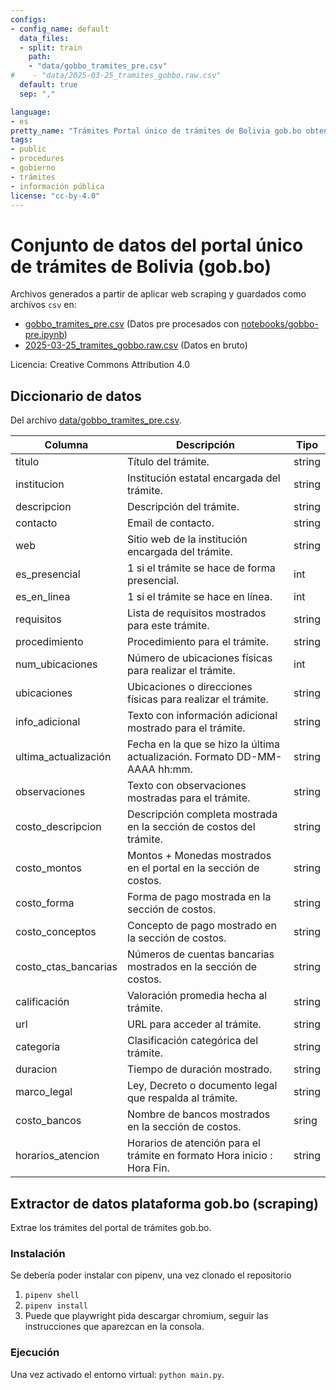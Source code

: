 ```yaml
---
configs:
- config_name: default
  data_files:
  - split: train
    path:
    - "data/gobbo_tramites_pre.csv"
#    - "data/2025-03-25_tramites_gobbo.raw.csv"
  default: true
  sep: ","

language:
- es
pretty_name: "Trámites Portal único de trámites de Bolivia gob.bo obtenidos por scraping."
tags:
- public
- procedures
- gobierno
- trámites
- información pública
license: "cc-by-4.0"
---
```


# Conjunto de datos del portal único de trámites de Bolivia (gob.bo)

Archivos generados a partir de aplicar web scraping y guardados como archivos `csv` en:

- [gobbo_tramites_pre.csv](data/gobbo_tramites_pre.csv) (Datos pre procesados con [notebooks/gobbo-pre.ipynb](notebooks/gobbo-pre.ipynb)) 
- [2025-03-25_tramites_gobbo.raw.csv](data/2025-03-25_tramites_gobbo.raw.csv) (Datos en bruto)

Licencia: Creative Commons Attribution 4.0

## Diccionario de datos

Del archivo [data/gobbo_tramites_pre.csv](data/gobbo_tramites_pre.csv).

| Columna              | Descripción                                                                | Tipo   |
|----------------------|----------------------------------------------------------------------------|--------|
| titulo               | Título del trámite.                                                        | string |
| institucion          | Institución estatal encargada del trámite.                                 | string |
| descripcion          | Descripción del trámite.                                                   | string |
| contacto             | Email de contacto.                                                         | string |
| web                  | Sitio web de la institución encargada del trámite.                         | string |
| es_presencial        | 1 si el trámite se hace de forma presencial.                               | int    |
| es_en_linea          | 1 si el trámite se hace en línea.                                          | int    |
| requisitos           | Lista de requisitos mostrados para este trámite.                           | string |
| procedimiento        | Procedimiento para el trámite.                                             | string |
| num_ubicaciones      | Número de ubicaciones físicas para realizar el trámite.                    | int    |
| ubicaciones          | Ubicaciones o direcciones físicas para realizar el trámite.                | string |
| info_adicional       | Texto con información adicional mostrado para el trámite.                  | string |
| ultima_actualización | Fecha en la que se hizo la última actualización. Formato DD-MM-AAAA hh:mm. | string |
| observaciones        | Texto con observaciones mostradas para el trámite.                         | string |
| costo_descripcion    | Descripción completa mostrada en la sección de costos del trámite.         | string |
| costo_montos         | Montos + Monedas mostrados en el portal en la sección de costos.           | string |
| costo_forma          | Forma de pago mostrada en la sección de costos.                            | string |
| costo_conceptos      | Concepto de pago mostrado en la sección de costos.                         | string |
| costo_ctas_bancarias | Números de cuentas bancarias mostrados en la sección de costos.            | string |
| calificación         | Valoración promedia hecha al trámite.                                      | string |
| url                  | URL para acceder al trámite.                                               | string |
| categoria            | Clasificación categórica del trámite.                                      | string |
| duracion             | Tiempo de duración mostrado.                                               | string |
| marco_legal          | Ley, Decreto o documento legal que respalda al trámite.                    | string |
| costo_bancos         | Nombre de bancos mostrados en la sección de costos.                        | sring  |
| horarios_atencion    | Horarios de atención para el trámite en formato Hora inicio : Hora Fin.    | string |

## Extractor de datos plataforma gob.bo (scraping)

Extrae los trámites del portal de trámites gob.bo.

### Instalación

Se debería poder instalar con pipenv, una vez clonado el repositorio

1. `pipenv shell`
2. `pipenv install`
3. Puede que playwright pida descargar chromium, seguir las instrucciones que aparezcan en la consola.

### Ejecución

Una vez activado el entorno virtual: `python main.py`.
